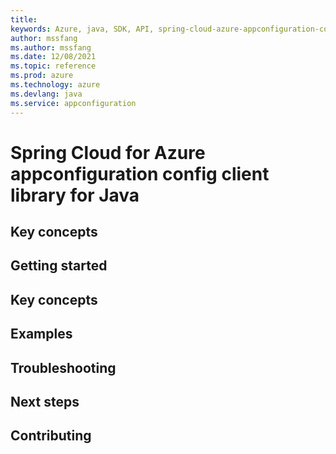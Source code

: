 ```yaml
---
title: 
keywords: Azure, java, SDK, API, spring-cloud-azure-appconfiguration-config, appconfiguration
author: mssfang
ms.author: mssfang
ms.date: 12/08/2021
ms.topic: reference
ms.prod: azure
ms.technology: azure
ms.devlang: java
ms.service: appconfiguration
---
```

# Spring Cloud for Azure appconfiguration config client library for Java

## Key concepts
## Getting started
## Key concepts
## Examples
## Troubleshooting
## Next steps
## Contributing


